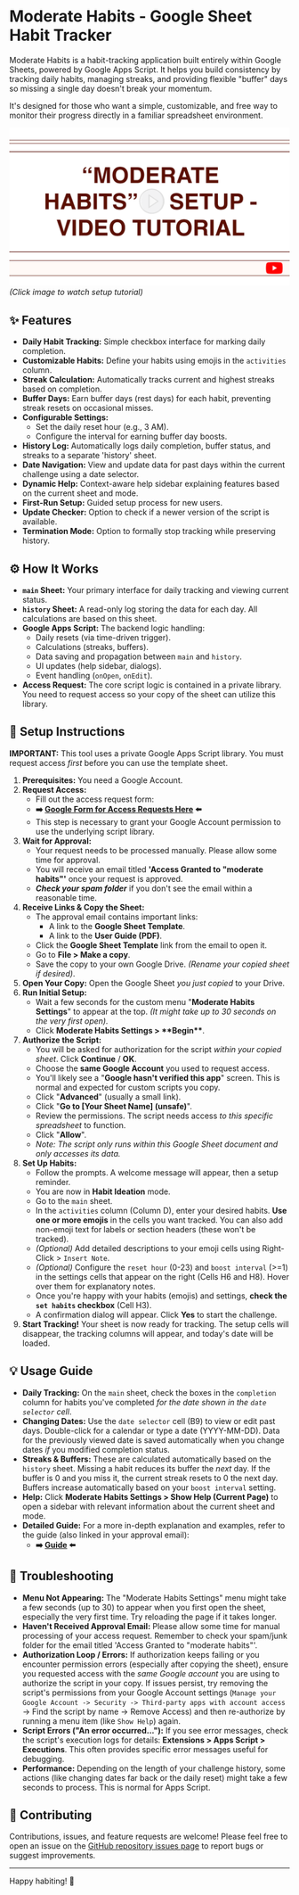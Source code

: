 # Moderate Habits - Google Sheet Habit Tracker

Moderate Habits is a habit-tracking application built entirely within Google Sheets, powered by Google Apps Script. It helps you build consistency by tracking daily habits, managing streaks, and providing flexible "buffer" days so missing a single day doesn't break your momentum.

It's designed for those who want a simple, customizable, and free way to monitor their progress directly in a familiar spreadsheet environment.

[![Moderate Habits Video Tutorial Thumbnail](./assets/moderate-habits-thumbnail.png)](https://tinyurl.com/moderate-habits-tutorial)
*(Click image to watch setup tutorial)*

## ✨ Features

* **Daily Habit Tracking:** Simple checkbox interface for marking daily completion.
* **Customizable Habits:** Define your habits using emojis in the `activities` column.
* **Streak Calculation:** Automatically tracks current and highest streaks based on completion.
* **Buffer Days:** Earn buffer days (rest days) for each habit, preventing streak resets on occasional misses.
* **Configurable Settings:**
  * Set the daily reset hour (e.g., 3 AM).
  * Configure the interval for earning buffer day boosts.
* **History Log:** Automatically logs daily completion, buffer status, and streaks to a separate 'history' sheet.
* **Date Navigation:** View and update data for past days within the current challenge using a date selector.
* **Dynamic Help:** Context-aware help sidebar explaining features based on the current sheet and mode.
* **First-Run Setup:** Guided setup process for new users.
* **Update Checker:** Option to check if a newer version of the script is available.
* **Termination Mode:** Option to formally stop tracking while preserving history.

## ⚙️ How It Works

* **`main` Sheet:** Your primary interface for daily tracking and viewing current status.
* **`history` Sheet:** A read-only log storing the data for each day. All calculations are based on this sheet.
* **Google Apps Script:** The backend logic handling:
  * Daily resets (via time-driven trigger).
  * Calculations (streaks, buffers).
  * Data saving and propagation between `main` and `history`.
  * UI updates (help sidebar, dialogs).
  * Event handling (`onOpen`, `onEdit`).
* **Access Request:** The core script logic is contained in a private library. You need to request access so your copy of the sheet can utilize this library.

## 🚀 Setup Instructions

**IMPORTANT:** This tool uses a private Google Apps Script library. You must request access *first* before you can use the template sheet.

1. **Prerequisites:** You need a Google Account.
2. **Request Access:**
    * Fill out the access request form:
    * **➡️ [Google Form for Access Requests Here](https://tinyurl.com/moderate-habits-form) ⬅️**
    * This step is necessary to grant your Google Account permission to use the underlying script library.
3. **Wait for Approval:**
    * Your request needs to be processed manually. Please allow some time for approval.
    * You will receive an email titled **'Access Granted to "moderate habits"'** once your request is approved.
    * ***Check your spam folder*** if you don't see the email within a reasonable time.
4. **Receive Links & Copy the Sheet:**
    * The approval email contains important links:
        * A link to the **Google Sheet Template**.
        * A link to the **User Guide (PDF)**.
    * Click the **Google Sheet Template** link from the email to open it.
    * Go to **File > Make a copy**.
    * Save the copy to your own Google Drive. *(Rename your copied sheet if desired)*.
5. **Open Your Copy:** Open the Google Sheet *you just copied* to your Drive.
6. **Run Initial Setup:**
    * Wait a few seconds for the custom menu "**Moderate Habits Settings**" to appear at the top. *(It might take up to 30 seconds on the very first open).*
    * Click **Moderate Habits Settings > \*\*Begin\*\***.
7. **Authorize the Script:**
    * You will be asked for authorization for the script *within your copied sheet*. Click **Continue** / **OK**.
    * Choose the **same Google Account** you used to request access.
    * You'll likely see a "**Google hasn't verified this app**" screen. This is normal and expected for custom scripts you copy.
    * Click "**Advanced**" (usually a small link).
    * Click "**Go to [Your Sheet Name] (unsafe)**".
    * Review the permissions. The script needs access *to this specific spreadsheet* to function.
    * Click "**Allow**".
    * *Note: The script only runs within this Google Sheet document and only accesses its data.*
8. **Set Up Habits:**
    * Follow the prompts. A welcome message will appear, then a setup reminder.
    * You are now in **Habit Ideation** mode.
    * Go to the `main` sheet.
    * In the `activities` column (Column D), enter your desired habits. **Use one or more emojis** in the cells you want tracked. You can also add non-emoji text for labels or section headers (these won't be tracked).
    * *(Optional)* Add detailed descriptions to your emoji cells using Right-Click > `Insert Note`.
    * *(Optional)* Configure the `reset hour` (0-23) and `boost interval` (>=1) in the settings cells that appear on the right (Cells H6 and H8). Hover over them for explanatory notes.
    * Once you're happy with your habits (emojis) and settings, **check the `set habits` checkbox** (Cell H3).
    * A confirmation dialog will appear. Click **Yes** to start the challenge.
9. **Start Tracking!** Your sheet is now ready for tracking. The setup cells will disappear, the tracking columns will appear, and today's date will be loaded.

## 💡 Usage Guide

* **Daily Tracking:** On the `main` sheet, check the boxes in the `completion` column for habits you've completed *for the date shown in the `date selector` cell*.
* **Changing Dates:** Use the `date selector` cell (B9) to view or edit past days. Double-click for a calendar or type a date (YYYY-MM-DD). Data for the previously viewed date is saved automatically when you change dates *if* you modified completion status.
* **Streaks & Buffers:** These are calculated automatically based on the `history` sheet. Missing a habit reduces its buffer the *next* day. If the buffer is 0 and you miss it, the current streak resets to 0 the next day. Buffers increase automatically based on your `boost interval` setting.
* **Help:** Click **Moderate Habits Settings > Show Help (Current Page)** to open a sidebar with relevant information about the current sheet and mode.
* **Detailed Guide:** For a more in-depth explanation and examples, refer to the guide (also linked in your approval email):
  * **➡️ [Guide](http://tinyurl.com/moderate-habits) ⬅️**

## 🔧 Troubleshooting

* **Menu Not Appearing:** The "Moderate Habits Settings" menu might take a few seconds (up to 30) to appear when you first open the sheet, especially the very first time. Try reloading the page if it takes longer.
* **Haven't Received Approval Email:** Please allow some time for manual processing of your access request. Remember to check your spam/junk folder for the email titled 'Access Granted to "moderate habits"'.
* **Authorization Loop / Errors:** If authorization keeps failing or you encounter permission errors (especially after copying the sheet), ensure you requested access with the *same Google account* you are using to authorize the script in your copy. If issues persist, try removing the script's permissions from your Google Account settings (`Manage your Google Account -> Security -> Third-party apps with account access` -> Find the script by name -> Remove Access) and then re-authorize by running a menu item (like `Show Help`) again.
* **Script Errors ("An error occurred..."):** If you see error messages, check the script's execution logs for details: **Extensions > Apps Script > Executions**. This often provides specific error messages useful for debugging.
* **Performance:** Depending on the length of your challenge history, some actions (like changing dates far back or the daily reset) might take a few seconds to process. This is normal for Apps Script.

## 🙏 Contributing

Contributions, issues, and feature requests are welcome! Please feel free to open an issue on the [GitHub repository issues page](https://github.com/marcusrprojects/moderate_habits/issues) to report bugs or suggest improvements.

---

Happy habiting! 💪
